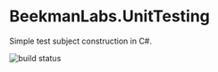 # BeekmanLabs.UnitTesting
Simple test subject construction in C#.

![build status](https://ci.appveyor.com/api/projects/status/github/BeekmanLabs/BeekmanLabs.UnitTesting?branch=master&svg=true)
